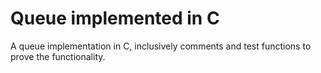 # Queue implemented in C
A queue implementation in C, inclusively comments and test functions to prove the functionality.
